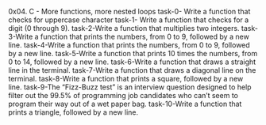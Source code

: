 0x04. C - More functions, more nested loops
task-0- Write a function that checks for uppercase character
task-1- Write a function that checks for a digit (0 through 9).
task-2-Write a function that multiplies two integers.
task-3-Write a function that prints the numbers, from 0 to 9, followed by a new line.
task-4-Write a function that prints the numbers, from 0 to 9, followed by a new line.
task-5-Write a function that prints 10 times the numbers, from 0 to 14, followed by a new line.
task-6-Write a function that draws a straight line in the terminal.
task-7-Write a function that draws a diagonal line on the terminal.
task-8-Write a function that prints a square, followed by a new line.
task-9-The “Fizz-Buzz test” is an interview question designed to help filter out the 99.5% of programming job candidates who can’t seem to program their way out of a wet paper bag.
task-10-Write a function that prints a triangle, followed by a new line.
